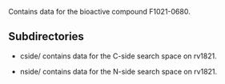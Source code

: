 Contains data for the bioactive compound F1021-0680.

## Subdirectories

- cside/ contains data for the C-side search space on rv1821.

- nside/ contains data for the N-side search space on rv1821.

